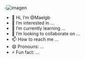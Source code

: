 -![imagen](https://www.canva.com/design/DAGQY01I4P8/G7oMzBgIlssIJ1J8zGaQyA/view?utm_content=DAGQY01I4P8&utm_campaign=designshare&utm_medium=link&utm_source=editor)
-  👋 Hi, I’m @Maelgb
- 👀 I’m interested in ...
- 🌱 I’m currently learning ...
- 💞️ I’m looking to collaborate on ...
- 📫 How to reach me ...
- 😄 Pronouns: ...
- ⚡ Fun fact: ...

<!---
Maelgb/Maelgb is a ✨ special ✨ repository because its `README.md` (this file) appears on your GitHub profile.
You can click the Preview link to take a look at your changes.
--->
